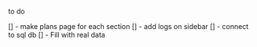 to do

[] - make plans page for each section
[] - add logs on sidebar
[] - connect to sql db
[] - Fill with real data
